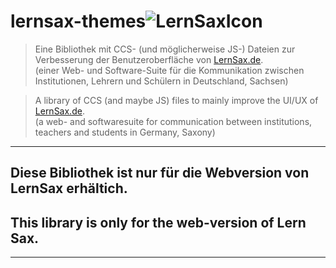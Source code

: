# lernsax-themes![LernSaxIcon](lernsax_favicon.ico)

>Eine Bibliothek mit CCS- (und möglicherweise JS-) Dateien zur Verbesserung der Benutzeroberfläche von [LernSax.de](https://lernsax.de).  
>(einer Web- und Software-Suite für die Kommunikation zwischen Institutionen, Lehrern und Schülern in Deutschland, Sachsen)

>A library of CCS (and maybe JS) files to mainly improve the UI/UX of [LernSax.de](https://lernsax.de).  
>(a web- and softwaresuite for communication between institutions, teachers and students in Germany, Saxony)

----

##  **Diese Bibliothek ist nur für die Webversion von LernSax erhältich.** 
##  **This library is only for the web-version of Lern Sax.** 

----
